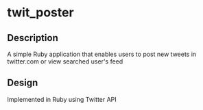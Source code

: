 # twit_poster
## Description
A simple Ruby application that enables users to post new tweets in twitter.com or view searched user's feed
## Design
Implemented in Ruby using Twitter API
